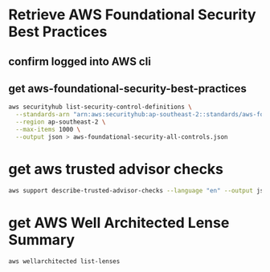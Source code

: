 # Retrieve AWS Foundational Security Best Practices 

## confirm logged into AWS cli

## get aws-foundational-security-best-practices

```bash
aws securityhub list-security-control-definitions \
  --standards-arn "arn:aws:securityhub:ap-southeast-2::standards/aws-foundational-security-best-practices/v/1.0.0" \
  --region ap-southeast-2 \
  --max-items 1000 \
  --output json > aws-foundational-security-all-controls.json
```


# get aws trusted advisor checks

```bash
aws support describe-trusted-advisor-checks --language "en" --output json > describe-trusted-advisor-checks.json
```


# get AWS Well Architected Lense Summary

```bash
aws wellarchitected list-lenses
```